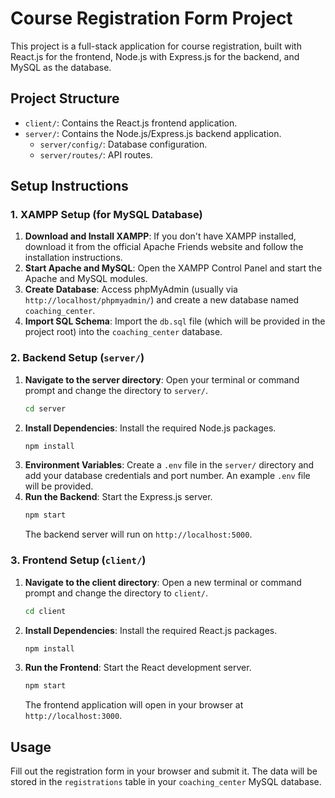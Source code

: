 # Course Registration Form Project

This project is a full-stack application for course registration, built with React.js for the frontend, Node.js with Express.js for the backend, and MySQL as the database.

## Project Structure

- `client/`: Contains the React.js frontend application.
- `server/`: Contains the Node.js/Express.js backend application.
  - `server/config/`: Database configuration.
  - `server/routes/`: API routes.

## Setup Instructions

### 1. XAMPP Setup (for MySQL Database)

1.  **Download and Install XAMPP**: If you don't have XAMPP installed, download it from the official Apache Friends website and follow the installation instructions.
2.  **Start Apache and MySQL**: Open the XAMPP Control Panel and start the Apache and MySQL modules.
3.  **Create Database**: Access phpMyAdmin (usually via `http://localhost/phpmyadmin/`) and create a new database named `coaching_center`.
4.  **Import SQL Schema**: Import the `db.sql` file (which will be provided in the project root) into the `coaching_center` database.

### 2. Backend Setup (`server/`)

1.  **Navigate to the server directory**: Open your terminal or command prompt and change the directory to `server/`.
    ```bash
    cd server
    ```
2.  **Install Dependencies**: Install the required Node.js packages.
    ```bash
    npm install
    ```
3.  **Environment Variables**: Create a `.env` file in the `server/` directory and add your database credentials and port number. An example `.env` file will be provided.
4.  **Run the Backend**: Start the Express.js server.
    ```bash
    npm start
    ```
    The backend server will run on `http://localhost:5000`.

### 3. Frontend Setup (`client/`)

1.  **Navigate to the client directory**: Open a new terminal or command prompt and change the directory to `client/`.
    ```bash
    cd client
    ```
2.  **Install Dependencies**: Install the required React.js packages.
    ```bash
    npm install
    ```
3.  **Run the Frontend**: Start the React development server.
    ```bash
    npm start
    ```
    The frontend application will open in your browser at `http://localhost:3000`.

## Usage

Fill out the registration form in your browser and submit it. The data will be stored in the `registrations` table in your `coaching_center` MySQL database.